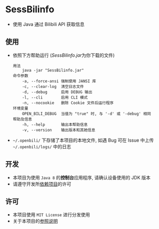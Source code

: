 # SessBilinfo

- 使用 Java 通过 Bilibili API 获取信息

## 使用

- 依照下方帮助运行 (*SessBilinfo.jar*为你下载的文件)

  ```text
  用法
      java -jar "SessBilinfo.jar"
  命令参数
      -a, --force-ansi 强制使用 JANSI 库
      -c, --clear-log  清空日志文件
      -d, --debug      启用 DEBUG 输出
      -l, --cli        启用 CLI 模式
      -n, --nocookie   删除 Cookie 文件后运行程序
  环境变量
      OPEN_BILI_DEBUG  当值为 "true" 时, 与 '-d' 或 '-debug' 相同
  帮助及信息
      -h, --help       输出本帮助信息
      -v, --version    输出版本和其她信息
  ```

- `~/.openbili/` 下存储了本项目的本地文件, 如遇 Bug 可在 Issue 中上传 `~/.openbili/logs/` 中的日志

## 开发

- 本项目为使用 `Java 8` 的**控制台**应用程序, 请确认设备使用的 JDK 版本
- 请遵守开发所[依赖项目](NOTES.md#依赖项)的许可

## 许可

- 本项目使用 `MIT License` 进行分发使用
- 关于本项目的[参照说明](NOTES.md#参照项)
